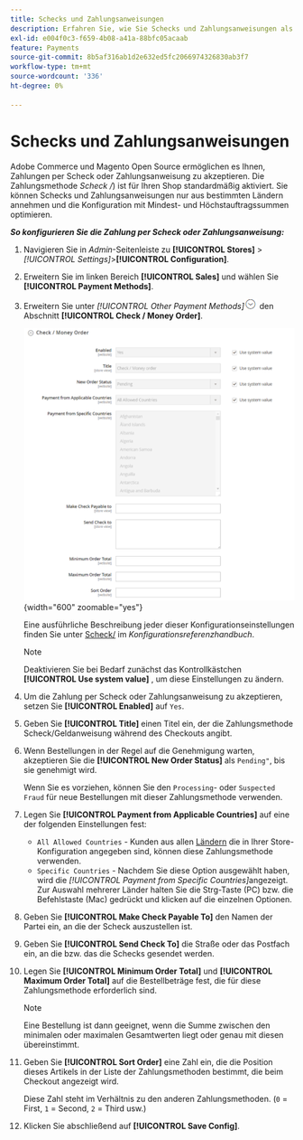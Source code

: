 ```yaml
---
title: Schecks und Zahlungsanweisungen
description: Erfahren Sie, wie Sie Schecks und Zahlungsanweisungen als Offline-Zahlungsmethode in Ihrem Geschäft einrichten.
exl-id: e004f0c3-f659-4b08-a41a-88bfc05acaab
feature: Payments
source-git-commit: 8b5af316ab1d2e632ed5fc2066974326830ab3f7
workflow-type: tm+mt
source-wordcount: '336'
ht-degree: 0%

---
```


# Schecks und Zahlungsanweisungen

Adobe Commerce und Magento Open Source ermöglichen es Ihnen, Zahlungen per Scheck oder Zahlungsanweisung zu akzeptieren. Die Zahlungsmethode _Scheck /_) ist für Ihren Shop standardmäßig aktiviert. Sie können Schecks und Zahlungsanweisungen nur aus bestimmten Ländern annehmen und die Konfiguration mit Mindest- und Höchstauftragssummen optimieren.

**_So konfigurieren Sie die Zahlung per Scheck oder Zahlungsanweisung:_**

1. Navigieren Sie in _Admin_-Seitenleiste zu **[!UICONTROL Stores]** > _[!UICONTROL Settings]_>**[!UICONTROL Configuration]**.

1. Erweitern Sie im linken Bereich **[!UICONTROL Sales]** und wählen Sie **[!UICONTROL Payment Methods]**.

1. Erweitern Sie unter _[!UICONTROL Other Payment Methods]_![Erweiterungsauswahl](../assets/icon-display-expand.png) den Abschnitt **[!UICONTROL Check / Money Order]**.

   ![Scheck/Zahlungsanweisung](../configuration-reference/sales/assets/payment-methods-check-money-order.png){width="600" zoomable="yes"}

   Eine ausführliche Beschreibung jeder dieser Konfigurationseinstellungen finden Sie unter [Scheck/](../configuration-reference/sales/payment-methods.md#check--money-order) im _Konfigurationsreferenzhandbuch_.

   >[!NOTE]
   >
   >Deaktivieren Sie bei Bedarf zunächst das Kontrollkästchen **[!UICONTROL Use system value]** , um diese Einstellungen zu ändern.

1. Um die Zahlung per Scheck oder Zahlungsanweisung zu akzeptieren, setzen Sie **[!UICONTROL Enabled]** auf `Yes`.

1. Geben Sie **[!UICONTROL Title]** einen Titel ein, der die Zahlungsmethode Scheck/Geldanweisung während des Checkouts angibt.

1. Wenn Bestellungen in der Regel auf die Genehmigung warten, akzeptieren Sie die **[!UICONTROL New Order Status]** als `Pending"`, bis sie genehmigt wird.

   Wenn Sie es vorziehen, können Sie den `Processing`- oder `Suspected Fraud` für neue Bestellungen mit dieser Zahlungsmethode verwenden.

1. Legen Sie **[!UICONTROL Payment from Applicable Countries]** auf eine der folgenden Einstellungen fest:

   - `All Allowed Countries` - Kunden aus allen [Ländern](../getting-started/store-details.md#country-options) die in Ihrer Store-Konfiguration angegeben sind, können diese Zahlungsmethode verwenden.
   - `Specific Countries` - Nachdem Sie diese Option ausgewählt haben, wird die _[!UICONTROL Payment from Specific Countries]_&#x200B;angezeigt. Zur Auswahl mehrerer Länder halten Sie die Strg-Taste (PC) bzw. die Befehlstaste (Mac) gedrückt und klicken auf die einzelnen Optionen.

1. Geben Sie **[!UICONTROL Make Check Payable To]** den Namen der Partei ein, an die der Scheck auszustellen ist.

1. Geben Sie **[!UICONTROL Send Check To]** die Straße oder das Postfach ein, an die bzw. das die Schecks gesendet werden.

1. Legen Sie **[!UICONTROL Minimum Order Total]** und **[!UICONTROL Maximum Order Total]** auf die Bestellbeträge fest, die für diese Zahlungsmethode erforderlich sind.

   >[!NOTE]
   >
   >Eine Bestellung ist dann geeignet, wenn die Summe zwischen den minimalen oder maximalen Gesamtwerten liegt oder genau mit diesen übereinstimmt.

1. Geben Sie **[!UICONTROL Sort Order]** eine Zahl ein, die die Position dieses Artikels in der Liste der Zahlungsmethoden bestimmt, die beim Checkout angezeigt wird.

   Diese Zahl steht im Verhältnis zu den anderen Zahlungsmethoden. (`0` = First, `1` = Second, `2` = Third usw.)

1. Klicken Sie abschließend auf **[!UICONTROL Save Config]**.
